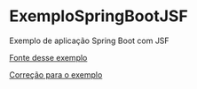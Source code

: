 # ExemploSpringBootJSF
Exemplo de aplicação Spring Boot com JSF

[Fonte desse exemplo](https://www.baeldung.com/jsf-spring-boot-controller-service-dao "BAELDUNG")

[Correção para o exemplo](https://pt.stackoverflow.com/questions/101842/erro-java-lang-noclassdeffounderror-em-java-web-com-jsf?answertab=votes#tab-top "STACKOVERFLOW")
